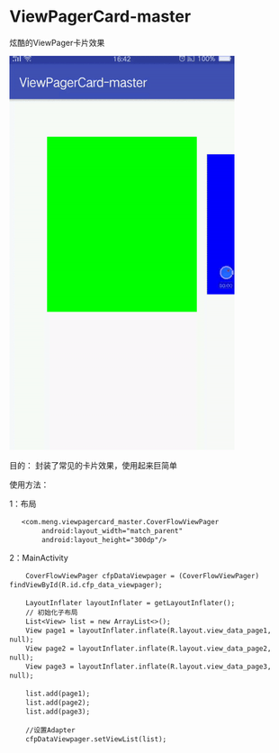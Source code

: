 # ViewPagerCard-master
炫酷的ViewPager卡片效果

![image](https://github.com/mengcuiguang/ViewPagerCard-master/blob/master/test.gif )  

目的：
    封装了常见的卡片效果，使用起来巨简单
    
使用方法：

  1：布局
  
       <com.meng.viewpagercard_master.CoverFlowViewPager
            android:layout_width="match_parent"
            android:layout_height="300dp"/>
  
  2：MainActivity
  
        CoverFlowViewPager cfpDataViewpager = (CoverFlowViewPager) findViewById(R.id.cfp_data_viewpager);

        LayoutInflater layoutInflater = getLayoutInflater();
        // 初始化子布局
        List<View> list = new ArrayList<>();
        View page1 = layoutInflater.inflate(R.layout.view_data_page1, null);
        View page2 = layoutInflater.inflate(R.layout.view_data_page2, null);
        View page3 = layoutInflater.inflate(R.layout.view_data_page3, null);

        list.add(page1);
        list.add(page2);
        list.add(page3);

        //设置Adapter
        cfpDataViewpager.setViewList(list);
